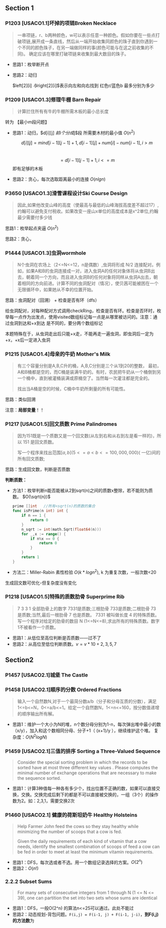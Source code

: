 ## Section 1

### P1203 [USACO1.1]坏掉的项链Broken Necklace

> 一串项链，r、b两种颜色，w可以表示任意一种颜色。假如你要在一些点打破项链,展开成一条直线，然后从一端开始收集同颜色的珠子直到你遇到一个不同的颜色珠子，在另一端做同样的事(颜色可能与在这之前收集的不同)。 确定应该在哪里打破项链来收集到最大数目的珠子。

+ 思路1：枚举断开点

+ 思路2：动归

    $left[2][i] $与$right[2][i]$表示向左和向右找到 红色r/蓝色b 最多分别为多少



### P1209 [USACO1.3]修理牛棚 Barn Repair

> 计算拦住所有有牛的牛棚所需木板的最小总长度

转为 【最小m段问题】

+ 思路1：动归，$d[i][j] $前$i$个分成$j$段 所需要木材的最小值  $O(n^2)$

    $$ d[i][j] = min{d[i-1][j-1]+1, d[i-1][j]+num[i]-num[i-1]}, i>m ​$$

    ​            $$  = d[i-1][j-1] + 1 , i<=m ​$$  即有足够的木板

+ 思路2：贪心，每次选取距离最小的连接  $O(nlgn)​$



### P3650 [USACO1.3]滑雪课程设计Ski Course Design

> 因此,如果他改变山峰的高度（使最高与最低的山峰海拔高度差不超过17）,约翰可以避免支付税收。如果改变一座山x单位的高度成本是x^2单位,约翰最少需要付多少钱

思路1：枚举起点夹逼 $O(n^2)$

思路2：贪心，



### P1444 [USACO1.3]虫洞wormhole

> N个虫洞在农场上（2<=N<=12，n是偶数）,虫洞将形成 N/2 连接配对。例如，如果A和B的虫洞连接成一对，进入虫洞A的任何对象体将从虫洞B出去，朝着同一个方向，而且进入虫洞B的任何对象将同样从虫洞A出去，朝着相同的方向前进。计算不同的虫洞配对（情况），使贝茜可能被困在一个无限循环中，如果她从不幸的位置开始。

思路：虫洞配对（回溯） + 检查是否有环（dfs）

给虫洞配对，对每种配对方式调用checkRing，检查是否有环。检查是否环时，枚举每一点作为出发点，使用visited数组标记每一点是从哪里被访问的。注意：通过虫洞到达和+x到达 是不同的，要分两个数组标记

本题特殊在于，从虫洞走出后只能+x走，不能再走一遍虫洞，即虫洞后一定为+x，+x后一定进入虫洞



### P1215 [USACO1.4]母亲的牛奶 Mother's Milk

> 有三个容量分别是A,B,C升的桶，A,B,C分别是三个从1到20的整数， 最初，A和B桶都是空的，而C桶是装满牛奶的。有时，农民把牛奶从一个桶倒到另一个桶中，直到被灌桶装满或原桶空了。当然每一次灌注都是完全的。
>
> 找出当A桶是空的时候，C桶中牛奶所剩量的所有可能性。

思路：类似回溯

注意：**局部变量**！！





### P1217 [USACO1.5]回文质数 Prime Palindromes

> 因为151既是一个质数又是一个回文数(从左到右和从右到左是看一样的)，所以 151 是回文质数。
>
> 写一个程序来找出范围$[a,b](5 <= a < b <= 100,000,000)$( 一亿)间的所有回文质数;

思路：生成回文数，判断是否质数

**判断质数：**

+ 方法1：枚举判断n能否能被从2到sqrt(n)之间的质数x整除，若不能则为质数。 $O(\sqrt{n})$

    ```go
    prime []int   //所有<sqrt(n)的质数的集合
    func isPrime(n int) int {
    	if n == 1 {
    		return 0
    	}
    	n_sqrt := int(math.Sqrt(float64(n)))
        for _,x := range() {
    		if n%x == 0 {
    			return 0
    		}
    	}
    	return 1
    }
    ```

+ 方法二：Miller-Rabin 素性检验  $O(k*logn^2)​$ , k 为重复次数，一般次数<20

    

生成回文数可优化-但复杂度没有变化



### P1218 [USACO1.5]特殊的质数肋骨 Superprime Rib

> 7 3 3 1 全部肋骨上的数字 7331是质数;三根肋骨 733是质数;二根肋骨 73 是质数;当然,最后一根肋骨 7 也是质数。 7331 被叫做长度 4 的特殊质数。写一个程序对给定的肋骨的数目 N (1<=N<=8),求出所有的特殊质数。数字1不被看作一个质数。

+ 思路1：从低位至高位判断是否质数——过不了 
+ 思路2：从高位至低位判断质数。$v=v*10+ 2,3,5,7$





## Section2

### P1457 [USACO2.1]城堡 The Castle

### P1458 [USACO2.1]顺序的分数 Ordered Fractions

> 输入一个自然数N,对于一个最简分数a/b（分子和分母互质的分数），满足1<=b<=N，0<=a/b<=1。给定一个自然数N，1<=n<=160，按分数值递增的顺序输出所有解。

+ 思路1：维护一个大小为N的堆，n个数分母分别为1-n，每次弹出堆中最小的数（x/y），加入和这个数相同分母、分子+1（ (x+1)/y ），继续维护这个堆。 复杂度：$O(N^2 logN)​$

### P1459 [USACO2.1]三值的排序 Sorting a Three-Valued Sequence

> Consider the special sorting problem in which the records to be sorted have at most three different key values . Please computes the minimal number of exchange operations that are necessary to make the sequence sorted.

+ 思路1：计算3种值每一种各有多少个，找出位置不正确的数，如果可以直接交换，交换。交换完成后剩下的都是不可以直接被交换的，一组（3个）的操作数为2。如：2,3,1，需要交换2次

### P1460 [USACO2.1] 健康的荷斯坦奶牛 Healthy Holsteins

> Help Farmer John feed the cows so they stay healthy while minimizing the number of scoops that a cow is fed.
>
> Given the daily requirements of each kind of vitamin that a cow needs, identify the smallest combination of scoops of feed a cow can be fed in order to meet at least the minimum vitamin requirements.

+ 思路1：DFS，每次选或者不选。用一个数组记录选择的方案。$O(2^n)$
+ 思路2：$O(n!)$

### 2.2.2 Subset Sums

> For many sets of consecutive integers from 1 through N (1 <= N <= 39), one can partition the set into two sets whose sums are identical

+ 思路1：DFS，一般O(2^n) 的算法n<=25可以通过。此处不能过
+ 思路2：动态规划-背包问题。`F(i,j) = F(i-1, j) + F(i-1, j-i)`，**到F(i,j)的方法数**为